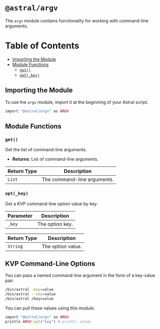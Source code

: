 # `@astral/argv`

The `argv` module contains functionality for working with command-line arguments.

# Table of Contents

- [Importing the Module](#importing-the-module)
- [Module Functions](#module-functions)
  - [`get()`](#get)
  - [`opt(_key)`](#opt_key)

## Importing the Module

To use the `argv` module, import it at the beginning of your Astral script.

```ruby
import "@astral/argv" as ARGV
```

## Module Functions

### `get()`
Get the list of command-line arguments.
- **Returns**: List of command-line arguments.

| Return Type | Description |
| --- | --- |
| `List` | The command-line arguments. |

### `opt(_key)`
Get a KVP command-line option value by key.

| Parameter | Description |
| --- | --- |
| `_key` |The option key.|

| Return Type | Description |
| --- | --- |
| `String` | The option value. |

## KVP Command-Line Options

You can pass a named command-line argument in the form of a key-value pair.

```bash
/bin/astral -key=value
/bin/astral --key=value
/bin/astral /key=value
```

You can pull these values using this module.

```ruby
import "@astral/argv" as ARGV
println ARGV.opt("key") # prints: value
```